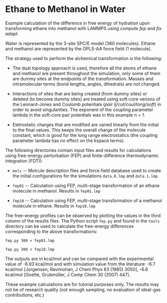 Ethane to Methanol in Water
===========================

Example calculation of the difference in free energy of hydration upon
transforming ethane into methanol with LAMMPS using *compute fep* and
*fix adapt*.

Water is represented by the 3-site SPC/E model (360 molecules). Ethane
and methanol are represented by the OPLS-AA force field (1 molecule). 

The strategy used to perform the alchemical transformation is the
following:

* The dual topology approach is used, therefore all the atoms of
  ethane and methanol are present throughout the simulation, only some
  of them are dummy sites at the endpoints of the
  transformation. Masses and intramolecular terms (bond lengths,
  angles, dihedrals) are not changed.

* Interactions of sites that are being created (from dummy sites) or
  deleted (to become dummy sites) are treated using soft-core verions
  of the Lennard-Jones and Coulomb potentials (*pair
  lj/cut/coul/long/soft*) in order to avoid singularities. The
  exponent of the coupling parameter lambda in the soft-core pair
  potentials was in this example n = 1.

* Eletrostatic charges that are modified are varied linearly from the
  initial to the final values. This keeps the overall charge of the
  molecule constant, which is good for the long range electrostatics
  (the coupling parameter lambda has no effect on the kspace terms).

The following directories contain input files and results for
calculations using free-energy perturbation (FEP) and
finite-difference thermodynamic integration (FDTI):

* `mols` -- Molcule description files and force field database used to
  create the initial configurations for the simulations `data.0.lmp`
  and `data.1.lmp`

* `fep01` -- Calculation using FEP, multi-stage transformation of an
  ethane molecule in methanol. Results in `fep01.lmp`

* `fep10` -- Calculation using FEP, multi-stage transformation of a
  methanol molecule in ethane. Results in `fep10.lmp`

The free-energy profiles can be observed by plotting the values in the
third column of the results files. The Python script `fep.py` and
found in the `tools` directory can be used to calculate the
free-energy differences corresponding to the above transformations:

    fep.py 300 < fep01.lmp

    fep.py 300 < fep10.lmp

The outputs are in kcal/mol and can be compared with the experimental
value of -6.93 kcal/mol and with simulation value from the literature:
-6.7 kcal/mol [Jorgensen, Ravimohan, J Chem Phys 83 (1985) 3050], -6.8
kcal/mol [Goette, Grubmüller, J Comp Chem 30 (2007) 447].

These example calculations are for tutorial purposes only. The results
may not be of research quality (not enough sampling, no evaluation of
ideal-gas contributions, etc.)
